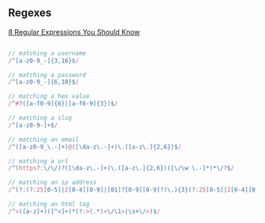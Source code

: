 ## Regexes  

[8 Regular Expressions You Should Know](http://code.tutsplus.com/tutorials/8-regular-expressions-you-should-know--net-6149)  

````js

// matching a username
/^[a-z0-9_-]{3,16}$/

// matching a password
/^[a-z0-9_-]{6,18}$/

// matching a hex value
/^#?([a-f0-9]{6}|[a-f0-9]{3})$/

// matching a slug
/^[a-z0-9-]+$/

// matching an email
/^([a-z0-9_\.-]+)@([\da-z\.-]+)\.([a-z\.]{2,6})$/

// matching a url
/^(https?:\/\/)?([\da-z\.-]+)\.([a-z\.]{2,6})([\/\w \.-]*)*\/?$/

// matching an ip address
/^(?:(?:25[0-5]|2[0-4][0-9]|[01]?[0-9][0-9]?)\.){3}(?:25[0-5]|2[0-4][0-9]|[01]?[0-9][0-9]?)$/

// matching an html tag
/^<([a-z]+)([^<]+)*(?:>(.*)<\/\1>|\s+\/>)$/




````


